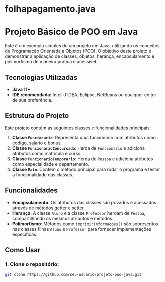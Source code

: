 # folhapagamento.java
# Projeto Básico de POO em Java

Este é um exemplo simples de um projeto em Java, utilizando os conceitos de Programação Orientada a Objetos (POO). O objetivo deste projeto é demonstrar a aplicação de classes, objetos, herança, encapsulamento e polimorfismo de maneira prática e acessível.

## Tecnologias Utilizadas

- **Java 11+**
- **IDE recomendada:** IntelliJ IDEA, Eclipse, NetBeans ou qualquer editor de sua preferência.

## Estrutura do Projeto

Este projeto contém as seguintes classes e funcionalidades principais:

1. **Classe `Funcionario`**: Representa uma funcionario com atributos como codigo, salario e bonus.
2. **Classe `FuncionarioConcursado`**: Herda de `Funcionario` e adiciona atributos como matrícula e curso.
3. **Classe `FuncionarioTemporario`**: Herda de `Pessoa` e adiciona atributos como especialidade e departamento.
4. **Classe `Main`**: Contém o método principal para rodar o programa e testar a funcionalidade das classes.

## Funcionalidades

- **Encapsulamento**: Os atributos das classes são privados e acessados através de métodos getter e setter.
- **Herança**: A classe `Aluno` e a classe `Professor` herdam de `Pessoa`, compartilhando os mesmos atributos e métodos.
- **Polimorfismo**: Métodos como `imprimirInformacoes()` são sobrescritos nas classes filhas `Aluno` e `Professor` para fornecer implementações específicas.

## Como Usar

### 1. Clone o repositório:

```bash
git clone https://github.com/seu-usuario/projeto-poo-java.git

